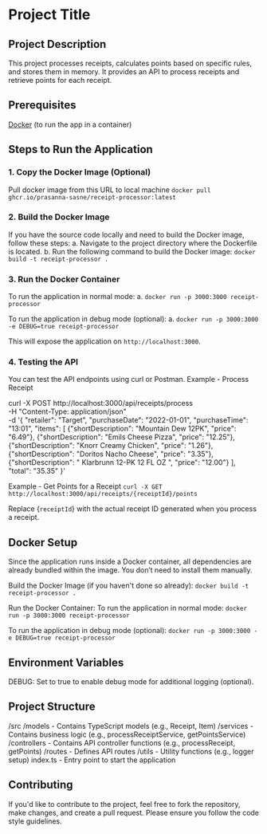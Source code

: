 # Project Title

## Project Description
This project processes receipts, calculates points based on specific rules, and stores them in memory. It provides an API to process receipts and retrieve points for each receipt.

## Prerequisites
[Docker](https://www.docker.com) (to run the app in a container)

## Steps to Run the Application

### 1. Copy the Docker Image (Optional)
Pull docker image from this URL to local machine
`docker pull ghcr.io/prasanna-sasne/receipt-processor:latest`

### 2. Build the Docker Image
If you have the source code locally and need to build the Docker image, follow these steps:
a. Navigate to the project directory where the Dockerfile is located.
b. Run the following command to build the Docker image:
`docker build -t receipt-processor .`

### 3. Run the Docker Container
To run the application in normal mode:
a. `docker run -p 3000:3000 receipt-processor`

To run the application in debug mode (optional):
a. `docker run -p 3000:3000 -e DEBUG=true receipt-processor`

This will expose the application on `http://localhost:3000`.

### 4. Testing the API
You can test the API endpoints using curl or Postman.
Example - Process Receipt

curl -X POST http://localhost:3000/api/receipts/process \
     -H "Content-Type: application/json" \
     -d '{
           "retailer": "Target",
           "purchaseDate": "2022-01-01",
           "purchaseTime": "13:01",
           "items": [
             {"shortDescription": "Mountain Dew 12PK", "price": "6.49"},
             {"shortDescription": "Emils Cheese Pizza", "price": "12.25"},
             {"shortDescription": "Knorr Creamy Chicken", "price": "1.26"},
             {"shortDescription": "Doritos Nacho Cheese", "price": "3.35"},
             {"shortDescription": "   Klarbrunn 12-PK 12 FL OZ  ", "price": "12.00"}
           ],
           "total": "35.35"
         }'

Example - Get Points for a Receipt
`curl -X GET http://localhost:3000/api/receipts/{receiptId}/points`

Replace {`receiptId`} with the actual receipt ID generated when you process a receipt.

## Docker Setup
Since the application runs inside a Docker container, all dependencies are already bundled within the image. You don’t need to install them manually.

Build the Docker Image (if you haven't done so already):
`docker build -t receipt-processor .`

Run the Docker Container:
To run the application in normal mode:
`docker run -p 3000:3000 receipt-processor`

To run the application in debug mode (optional):
`docker run -p 3000:3000 -e DEBUG=true receipt-processor`

## Environment Variables
DEBUG: Set to true to enable debug mode for additional logging (optional).

## Project Structure
/src
  /models      - Contains TypeScript models (e.g., Receipt, Item)
  /services    - Contains business logic (e.g., processReceiptService, getPointsService)
  /controllers - Contains API controller functions (e.g., processReceipt, getPoints)
  /routes      - Defines API routes
  /utils       - Utility functions (e.g., logger setup)
  index.ts     - Entry point to start the application

## Contributing
If you'd like to contribute to the project, feel free to fork the repository, make changes, and create a pull request. Please ensure you follow the code style guidelines.